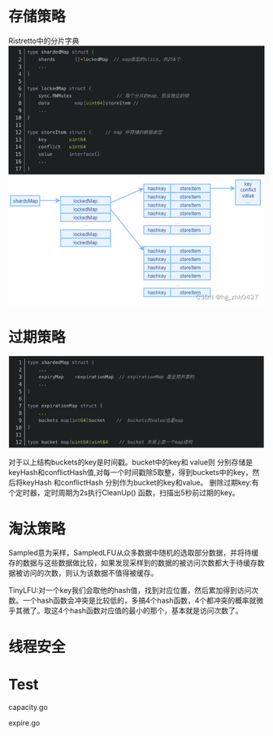 
# 存储策略
Ristretto中的分片字典
![img_2.png](images/img_2.png)
![img.png](images/img.png)

# 过期策略
![img_1.png](images/img_1.png)

对于以上结构buckets的key是时间戳。bucket中的key和 value则 分别存储是keyHash和conflictHash值,对每一个时间戳除5取整，得到buckets中的key，然后将keyHash 和conflictHash 分别作为bucket的key和value。
删除过期key:有个定时器，定时周期为2s执行CleanUp() 函数，扫描出5秒前过期的key。


# 淘汰策略
Sampled意为采样，SampledLFU从众多数据中随机的选取部分数据，并将待缓存的数据与这些数据做比较，如果发现采样到的数据的被访问次数都大于待缓存数据被访问的次数，则认为该数据不值得被缓存。

TinyLFU:对一个key我们会取他的hash值，找到对应位置，然后累加得到访问次数。一个hash函数会冲突是比较低的，多搞4个hash函数，4个都冲突的概率就微乎其微了。取这4个hash函数对应值的最小的那个，基本就是访问次数了。


# 线程安全

# Test
capacity.go

expire.go
